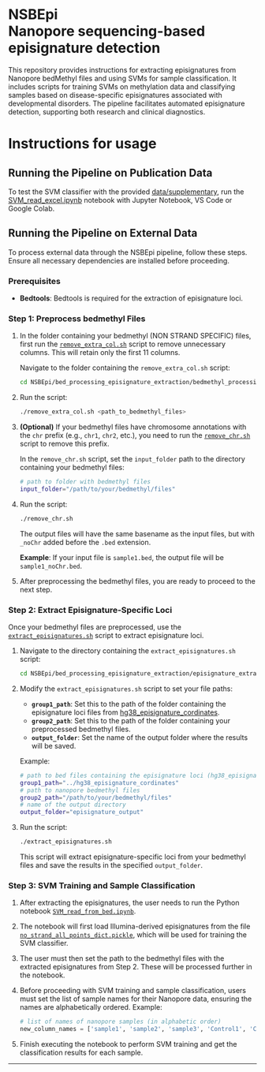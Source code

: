 # NSBEpi <br />Nanopore sequencing-based episignature detection

This repository provides instructions for extracting episignatures from Nanopore bedMethyl files and using SVMs for sample classification. It includes scripts for training SVMs on methylation data and classifying samples based on disease-specific episignatures associated with developmental disorders. The pipeline facilitates automated episignature detection, supporting both research and clinical diagnostics.

# Instructions for usage

## Running the Pipeline on Publication Data

To test the SVM classifier with the provided [data/supplementary](data/methylation_data_illumina_nanopore_samples_controls.xlsx), run the [SVM_read_excel.ipynb](SVM_read_excel.ipynb) notebook with Jupyter Notebook, VS Code or Google Colab.


## Running the Pipeline on External Data

To process external data through the NSBEpi pipeline, follow these steps. Ensure all necessary dependencies are installed before proceeding.

### Prerequisites

- **Bedtools**: Bedtools is required for the extraction of episignature loci.


### Step 1: Preprocess bedmethyl Files

1. In the folder containing your bedmethyl (NON STRAND SPECIFIC) files, first run the [`remove_extra_col.sh`](https://github.com/JorisVermeeschLab/NSBEpi/blob/main/bed_processing_episignature_extraction/bedmethyl_processing/remove_extra_col.sh) script to remove unnecessary columns. This will retain only the first 11 columns.

   Navigate to the folder containing the `remove_extra_col.sh` script:
   ```bash
   cd NSBEpi/bed_processing_episignature_extraction/bedmethyl_processing/
   ```

2. Run the script:
   ```bash
   ./remove_extra_col.sh <path_to_bedmethyl_files>
   ```

3. **(Optional)** If your bedmethyl files have chromosome annotations with the `chr` prefix (e.g., `chr1`, `chr2`, etc.), you need to run the [`remove_chr.sh`](https://github.com/JorisVermeeschLab/NSBEpi/blob/main/bed_processing_episignature_extraction/bedmethyl_processing/remove_chr.sh) script to remove this prefix.

   In the `remove_chr.sh` script, set the `input_folder` path to the directory containing your bedmethyl files:
   ```bash
   # path to folder with bedmethyl files
   input_folder="/path/to/your/bedmethyl/files"
   ```

4. Run the script:
   ```bash
   ./remove_chr.sh
   ```

   The output files will have the same basename as the input files, but with `_noChr` added before the `.bed` extension.

   **Example**:
   If your input file is `sample1.bed`, the output file will be `sample1_noChr.bed`.

5. After preprocessing the bedmethyl files, you are ready to proceed to the next step.

### Step 2: Extract Episignature-Specific Loci

Once your bedmethyl files are preprocessed, use the [`extract_episignatures.sh`](https://github.com/JorisVermeeschLab/NSBEpi/blob/main/bed_processing_episignature_extraction/episignature_extraction/extract_episignatures.sh) script to extract episignature loci.

1. Navigate to the directory containing the `extract_episignatures.sh` script:
   ```bash
   cd NSBEpi/bed_processing_episignature_extraction/episignature_extraction/
   ```

2. Modify the `extract_episignatures.sh` script to set your file paths:
   - **`group1_path`**: Set this to the path of the folder containing the episignature loci files from [hg38_episignature_cordinates](https://github.com/JorisVermeeschLab/NSBEpi/tree/main/hg38_episignature_cordinates).
   - **`group2_path`**: Set this to the path of the folder containing your preprocessed bedmethyl files.
   - **`output_folder`**: Set the name of the output folder where the results will be saved.

   Example:
   ```bash
   # path to bed files containing the episignature loci (hg38_episignature_cordinates)
   group1_path="../hg38_episignature_cordinates"
   # path to nanopore bedmethyl files
   group2_path="/path/to/your/bedmethyl/files"
   # name of the output directory
   output_folder="episignature_output"
   ```

3. Run the script:
   ```bash
   ./extract_episignatures.sh
   ```

   This script will extract episignature-specific loci from your bedmethyl files and save the results in the specified `output_folder`.

### Step 3: SVM Training and Sample Classification

1. After extracting the episignatures, the user needs to run the Python notebook [`SVM_read_from_bed.ipynb`](https://github.com/JorisVermeeschLab/NSBEpi/blob/main/SVM_read_from_bed.ipynb).

2. The notebook will first load Illumina-derived episignatures from the file [`no_strand_all_points_dict.pickle`](https://github.com/JorisVermeeschLab/NSBEpi/blob/main/data/no_strand_all_points_dict.pickle), which will be used for training the SVM classifier.

3. The user must then set the path to the bedmethyl files with the extracted episignatures from Step 2. These will be processed further in the notebook.

4. Before proceeding with SVM training and sample classification, users must set the list of sample names for their Nanopore data, ensuring the names are alphabetically ordered. Example:
   ```python
   # list of names of nanopore samples (in alphabetic order)
   new_column_names = ['sample1', 'sample2', 'sample3', 'Control1', 'Control2', 'Control3']
   ```

5. Finish executing the notebook to perform SVM training and get the classification results for each sample.

---
